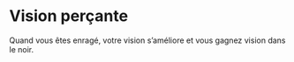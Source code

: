 # Vision perçante

<p>Quand vous êtes enragé, votre vision s’améliore et vous gagnez vision dans le noir.</p>